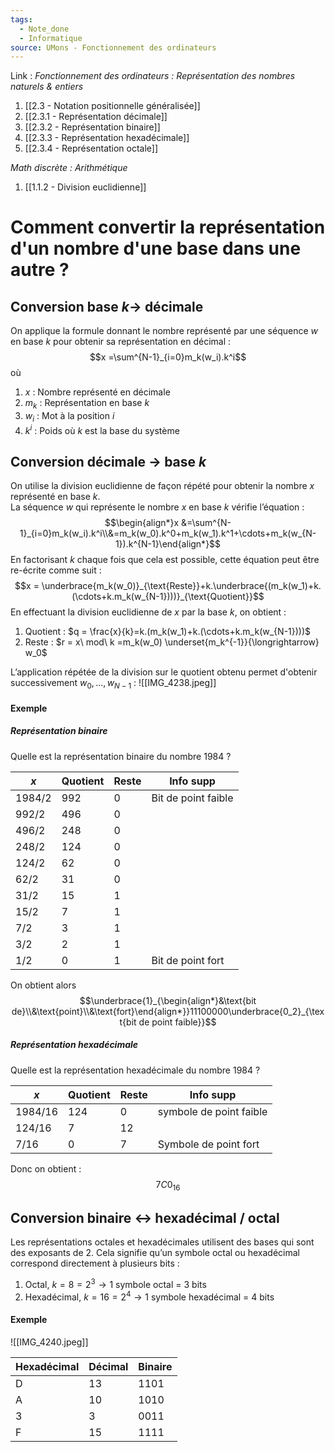 ```yaml
---
tags:
  - Note_done
  - Informatique
source: UMons - Fonctionnement des ordinateurs
---
```


Link :
_Fonctionnement des ordinateurs : Représentation des nombres naturels & entiers_
1. [[2.3 - Notation positionnelle généralisée]]
2. [[2.3.1 - Représentation décimale]]
3. [[2.3.2 - Représentation binaire]]
4. [[2.3.3 - Représentation hexadécimale]]
5. [[2.3.4 - Représentation octale]]

_Math discrète : Arithmétique_
1. [[1.1.2 - Division euclidienne]]
# Comment convertir la représentation d'un nombre d'une base dans une autre ?
## Conversion base $k \to$ décimale 
On applique la formule donnant le nombre représenté par une séquence $w$ en base $k$ pour obtenir sa représentation en décimal : $$x =\sum^{N-1}_{i=0}m_k(w_i).k^i$$ où
1. $x$ : Nombre représenté en décimale
2. $m_k$ : Représentation en base $k$ 
3. $w_i$ : Mot à la position $i$
4. $k^i$ : Poids où $k$ est la base du système 

## Conversion décimale $\to$ base $k$ 
On utilise la division euclidienne de façon répété pour obtenir la nombre $x$ représenté en base $k$.
\
La séquence $w$ qui représente le nombre $x$ en base $k$ vérifie l’équation : $$\begin{align*}x &=\sum^{N-1}_{i=0}m_k(w_i).k^i\\&=m_k(w_0).k^0+m_k(w_1).k^1+\cdots+m_k(w_{N-1}).k^{N-1}\end{align*}$$
En factorisant $k$ chaque fois que cela est possible, cette équation peut être re-écrite comme suit : $$x = \underbrace{m_k(w_0)}_{\text{Reste}}+k.\underbrace{(m_k(w_1)+k.(\cdots+k.m_k(w_{N-1})))}_{\text{Quotient}}$$
En effectuant la division euclidienne de $x$ par la base $k$, on obtient :
1. Quotient : $q = \frac{x}{k}=k.(m_k(w_1)+k.(\cdots+k.m_k(w_{N-1})))$
2. Reste : $r = x\ mod\ k =m_k(w_0) \underset{m_k^{-1}}{\longrightarrow} w_0$ 

L’application répétée de la division sur le quotient obtenu permet d'obtenir successivement $w_0, ..., w_{N-1}$ : ![[IMG_4238.jpeg]]
#### Exemple
##### Représentation binaire
Quelle est la représentation binaire du nombre 1984 ?

| $x$ | Quotient | Reste | Info supp |
|---|---|---|---|
|1984/2|992|0|Bit de point faible
|992/2|496|0|
|496/2|248|0|
|248/2|124|0|
|124/2|62|0|
|62/2|31|0|
|31/2|15|1|
|15/2|7|1|
|7/2|3|1|
|3/2|2|1|
|1/2|0|1|Bit de point fort
On obtient alors $$\underbrace{1}_{\begin{align*}&\text{bit de}\\&\text{point}\\&\text{fort}\end{align*}}11100000\underbrace{0_2}_{\text{bit de point faible}}$$
##### Représentation hexadécimale 
Quelle est la représentation hexadécimale du nombre 1984 ?

| $x$ | Quotient | Reste | Info supp |
|---|---|---|---|
|1984/16| 124 | 0| symbole de point faible
|124/16| 7 | 12 | 
|7/16 | 0 | 7 | Symbole de point fort
Donc on obtient : $$7C0_{16}$$
## Conversion binaire $\leftrightarrow$ hexadécimal / octal
Les représentations octales et hexadécimales utilisent des bases qui sont des exposants de 2. 
Cela signifie qu’un symbole octal ou hexadécimal correspond directement à plusieurs bits :
1. Octal, $k=8=2^3\to 1$ symbole octal = 3 bits
2. Hexadécimal, $k=16=2^4 \to 1$ symbole hexadécimal = 4 bits

#### Exemple
![[IMG_4240.jpeg]]

| Hexadécimal | Décimal | Binaire |
|---|---|---|
|D|13|1101
|A|10|1010
|3|3|0011
|F|15|1111
